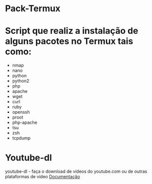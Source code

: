 # Pack-Termux

# Script que realiz a instalação de alguns pacotes no Termux tais como:
* nmap
* nano
* python
* python2
* php
* apache
* wget
* curl
* ruby
* openssh
* proot
* php-apache
* tsu
* zsh
* tcpdump

# Youtube-dl

youtube-dl - faça o download de vídeos do youtube.com ou de outras plataformas de vídeo
[Documentação](https://github.com/rg3/youtube-dl.git)
